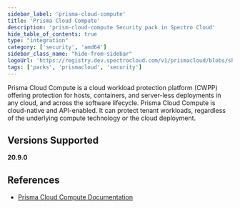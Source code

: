 ```yaml
---
sidebar_label: 'prisma-cloud-compute'
title: 'Prisma Cloud Compute'
description: 'prism-cloud-compute Security pack in Spectro Cloud'
hide_table_of_contents: true
type: "integration"
category: ['security', 'amd64']
sidebar_class_name: "hide-from-sidebar"
logoUrl: 'https://registry.dev.spectrocloud.com/v1/prismacloud/blobs/sha256:9ddb035af0e9f299e5df178ebb3153e90383a5e42ded2c1a3f6c9470dd851c12?type=image/png'
tags: ['packs', 'prismacloud', 'security']
---
```


Prisma Cloud Compute is a cloud workload protection platform (CWPP) offering protection for hosts, containers, and server-less deployments in any cloud, and across the software lifecycle. Prisma Cloud Compute is cloud-native and API-enabled. It can protect tenant workloads, regardless of the underlying compute technology or the cloud deployment.
## Versions Supported

<Tabs queryString="versions">

<TabItem label="20.9.x" value="20.9.x">

**20.9.0**

</TabItem>
</Tabs>

## References

- [Prisma Cloud Compute Documentation](https://docs.paloaltonetworks.com/prisma/prisma-cloud)
